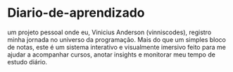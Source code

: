 # Diario-de-aprendizado
 um projeto pessoal onde eu, Vinicius Anderson (vinniscodes), registro minha jornada no universo da programação. Mais do que um simples bloco de notas, este é um sistema interativo e visualmente imersivo feito para me ajudar a acompanhar cursos, anotar insights e monitorar meu tempo de estudo diário.
